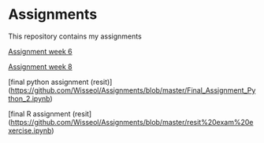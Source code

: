 # Assignments
This repository contains my assignments

[Assignment week 6](https://github.com/Wisseol/Assignments/blob/master/assignment4%20NEW.ipynb)

[Assignment week 8](https://github.com/Wisseol/Assignments/blob/master/assignment5.ipynb)

[final python assignment (resit)] (https://github.com/Wisseol/Assignments/blob/master/Final_Assignment_Python_2.ipynb)

[final R assignment (resit] (https://github.com/Wisseol/Assignments/blob/master/resit%20exam%20exercise.ipynb)
